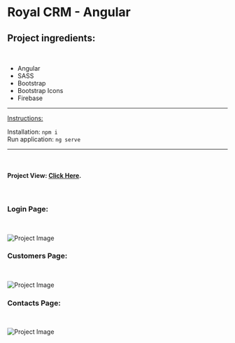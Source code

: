 # Royal CRM - Angular

## Project ingredients:

<br/>

- Angular
- SASS
- Bootstrap
- Bootstrap Icons
- Firebase

---

<u>Instructions:</u>

Installation: `npm i`
<br/>
Run application: `ng serve`

---

<br/>

#### Project View: [Click Here](https://korenstudios-royal-crm.web.app/).

<br/>

### Login Page:

<br/>

![Project Image](https://res.cloudinary.com/korenstudios/image/upload/v1654787504/Projects%20View/royal-crm-login_ab5oiw.png)

### Customers Page:

<br/>

![Project Image](https://res.cloudinary.com/korenstudios/image/upload/v1654787512/Projects%20View/royal-crm-customers_lmzndc.png)

### Contacts Page:

<br/>

![Project Image](https://res.cloudinary.com/korenstudios/image/upload/v1654787524/Projects%20View/royal-crm-contacts_mhnwxx.png)
